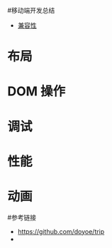 #移动端开发总结

* [兼容性](./Compatibility.md)

# 布局

# DOM 操作

# 调试

# 性能

# 动画

#参考链接

* https://github.com/doyoe/trip
* 